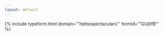 ```yaml
---
layout: default
---
```


{% include typeform.html domain='"itsthespectaculars"' formId='"GUj0fB"' %}
